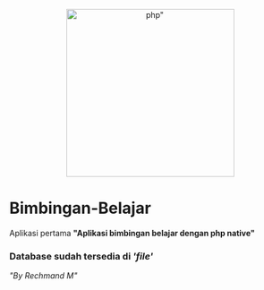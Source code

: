 <p align="center"><a href="https://rechmand.id" target="_blank"><img src="https://upload.wikimedia.org/wikipedia/commons/thumb/2/27/PHP-logo.svg/220px-PHP-logo.svg.png" width="300" alt=php"></a></p>
  
# Bimbingan-Belajar
Aplikasi pertama **"Aplikasi bimbingan belajar dengan php native"**
### Database sudah tersedia di *'file'*

*"By Rechmand M"*


